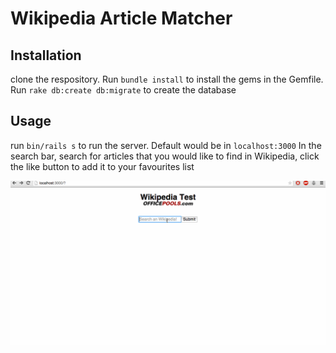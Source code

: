 # Wikipedia Article Matcher

## Installation
clone the respository. Run `bundle install` to install the gems in the Gemfile.
Run `rake db:create db:migrate` to create the database

## Usage
run `bin/rails s` to run the server. Default would be in `localhost:3000`
In the search bar, search for articles that you would like to find in Wikipedia, click the like button to add it to your favourites list

![alt tag](https://github.com/pauloancheta/wikipedia-matcher/blob/master/wikipedia-matcher-demo.gif)